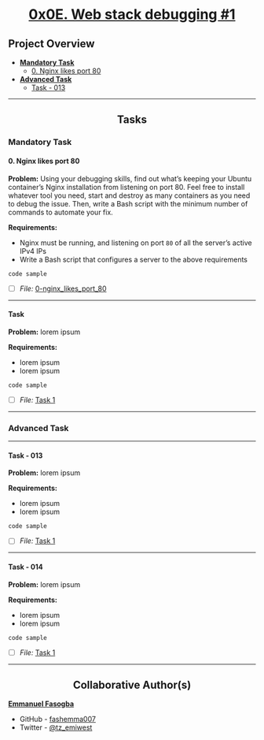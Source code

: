<h1 style="text-align: center;"><a href='https://intranet.alxswe.com/projects/271'>0x0E. Web stack debugging #1</a></h1>

## Project Overview

- [**Mandatory Task**](#mandatory-task)
	- [0. Nginx likes port 80](0-nginx_likes_port_80)
- [**Advanced Task**](#advanced-task)
	- [Task - 013](link_to_file)

---

<h2 style="text-align: center;">Tasks</h2>

### Mandatory Task
#### 0. Nginx likes port 80

**Problem:** Using your debugging skills, find out what’s keeping your Ubuntu container’s Nginx installation from listening on port 80. Feel free to install whatever tool you need, start and destroy as many containers as you need to debug the issue. Then, write a Bash script with the minimum number of commands to automate your fix.

**Requirements:**
* Nginx must be running, and listening on port `80` of all the server’s active IPv4 IPs
* Write a Bash script that configures a server to the above requirements

```
code sample
```
- [ ] *File:* [0-nginx_likes_port_80](0-nginx_likes_port_80)

---

#### Task

**Problem:** lorem ipsum

**Requirements:**
* lorem ipsum
* lorem ipsum

```
code sample
```
- [ ] *File:* [Task 1](link_to_file)


---

### Advanced Task

---
#### Task - 013
**Problem:** lorem ipsum

**Requirements:**
* lorem ipsum
* lorem ipsum

```
code sample
```
- [ ] *File:* [Task 1](link_to_file)

---

#### Task - 014

**Problem:** lorem ipsum

**Requirements:**
* lorem ipsum
* lorem ipsum

```
code sample
```
- [ ] *File:* [Task 1](link_to_file)

---

<h2 style="text-align: center;">Collaborative Author(s)</h2>

[**Emmanuel Fasogba**](https://www.linkedin.com/in/emmanuelofasogba/)
- GitHub - [fashemma007](https://github.com/fashemma007)
- Twitter - [@tz_emiwest](https://www.twitter.com/tz_emiwest)
